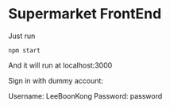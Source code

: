 # Supermarket FrontEnd
Just run 

    npm start

And it will run at localhost:3000

Sign in with dummy account:

Username: LeeBoonKong
Password: password
